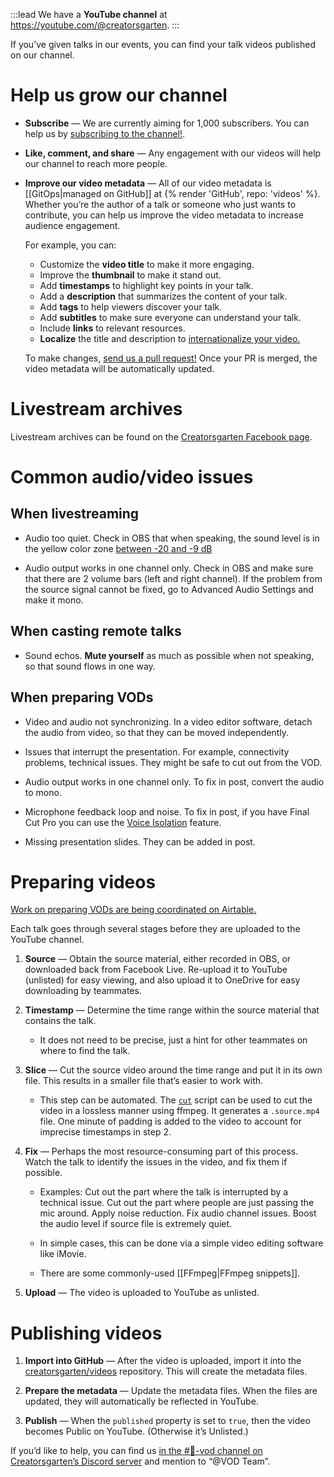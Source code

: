 :::lead
We have a **YouTube channel** at <https://youtube.com/@creatorsgarten>.
:::

If you’ve given talks in our events, you can find your talk videos published on our channel.

# Help us grow our channel

- **Subscribe** — We are currently aiming for 1,000 subscribers. You can help us by [subscribing to the channel!](https://youtube.com/@creatorsgarten).

- **Like, comment, and share** — Any engagement with our videos will help our channel to reach more people.

- **Improve our video metadata** — All of our video metadata is [[GitOps|managed on GitHub]] at {% render 'GitHub', repo: 'videos' %}. Whether you’re the author of a talk or someone who just wants to contribute, you can help us improve the video metadata to increase audience engagement.

  For example, you can:

  - Customize the **video title** to make it more engaging.
  - Improve the **thumbnail** to make it stand out.
  - Add **timestamps** to highlight key points in your talk.
  - Add a **description** that summarizes the content of your talk.
  - Add **tags** to help viewers discover your talk.
  - Add **subtitles** to make sure everyone can understand your talk.
  - Include **links** to relevant resources.
  - **Localize** the title and description to [internationalize your video.](https://notes.dt.in.th/LocalTalkInternationalization)

  To make changes, [send us a pull request!](https://github.com/creatorsgarten/videos/blob/main/CONTRIBUTING.md) Once your PR is merged, the video metadata will be automatically updated.

# Livestream archives

Livestream archives can be found on the [Creatorsgarten Facebook page](https://www.facebook.com/creatorsgarten/videos/).

# Common audio/video issues

## When livestreaming

- Audio too quiet. Check in OBS that when speaking, the sound level is in the yellow color zone [between -20 and -9 dB](https://www.reddit.com/r/Twitch/comments/nctu56/best_sound_levels_for_obs/)

- Audio output works in one channel only. Check in OBS and make sure that there are 2 volume bars (left and right channel). If the problem from the source signal cannot be fixed, go to Advanced Audio Settings and make it mono.

## When casting remote talks

- Sound echos. **Mute yourself** as much as possible when not speaking, so that sound flows in one way.

## When preparing VODs

- Video and audio not synchronizing. In a video editor software, detach the audio from video, so that they can be moved independently.

- Issues that interrupt the presentation. For example, connectivity problems, technical issues. They might be safe to cut out from the VOD.

- Audio output works in one channel only. To fix in post, convert the audio to mono.

- Microphone feedback loop and noise. To fix in post, if you have Final Cut Pro you can use the [Voice Isolation](https://support.apple.com/guide/final-cut-pro/enhance-audio-verc1fab873/mac#:~:text=of%20equalization%20presets.-,Voice%20Isolation,-%3A%20Prioritizes%20human) feature.

- Missing presentation slides. They can be added in post.

# Preparing videos

[Work on preparing VODs are being coordinated on Airtable.](https://airtable.com/shru5fGOzjhHHxo05)

Each talk goes through several stages before they are uploaded to the YouTube channel.

   1. **Source** — Obtain the source material, either recorded in OBS, or downloaded back from Facebook Live. Re-upload it to YouTube (unlisted) for easy viewing, and also upload it to OneDrive for easy downloading by teammates.

   2. **Timestamp** — Determine the time range within the source material that contains the talk.

        - It does not need to be precise, just a hint for other teammates on where to find the talk.

   3. **Slice** — Cut the source video around the time range and put it in its own file. This results in a smaller file that’s easier to work with.

        - This step can be automated. The [`cut`](https://github.com/creatorsgarten/videos/blob/main/bin/cut) script can be used to cut the video in a lossless manner using ffmpeg. It generates a `.source.mp4` file. One minute of padding is added to the video to account for imprecise timestamps in step 2.

   4. **Fix** — Perhaps the most resource-consuming part of this process. Watch the talk to identify the issues in the video, and fix them if possible.

        - Examples: Cut out the part where the talk is interrupted by a technical issue. Cut out the part where people are just passing the mic around. Apply noise reduction. Fix audio channel issues. Boost the audio level if source file is extremely quiet.

        - In simple cases, this can be done via a simple video editing software like iMovie.

        - There are some commonly-used [[FFmpeg|FFmpeg snippets]].

   5. **Upload** — The video is uploaded to YouTube as unlisted.

# Publishing videos

1. **Import into GitHub** — After the video is uploaded, import it into the [creatorsgarten/videos](https://github.com/creatorsgarten/videos) repository. This will create the metadata files.

2. **Prepare the metadata** — Update the metadata files. When the files are updated, they will automatically be reflected in YouTube.

3. **Publish** — When the `published` property is set to `true`, then the video becomes Public on YouTube. (Otherwise it’s Unlisted.)


If you’d like to help, you can find us [in the #📼-vod channel on Creatorsgarten’s Discord server](https://discord.gg/mVX8yEdhWX) and mention to “@VOD Team”.
